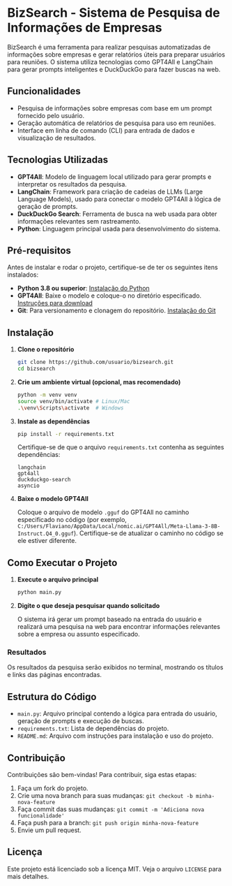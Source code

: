 
# BizSearch - Sistema de Pesquisa de Informações de Empresas

BizSearch é uma ferramenta para realizar pesquisas automatizadas de informações sobre empresas e gerar relatórios úteis para preparar usuários para reuniões. O sistema utiliza tecnologias como GPT4All e LangChain para gerar prompts inteligentes e DuckDuckGo para fazer buscas na web.

## Funcionalidades
- Pesquisa de informações sobre empresas com base em um prompt fornecido pelo usuário.
- Geração automática de relatórios de pesquisa para uso em reuniões.
- Interface em linha de comando (CLI) para entrada de dados e visualização de resultados.

## Tecnologias Utilizadas
- **GPT4All**: Modelo de linguagem local utilizado para gerar prompts e interpretar os resultados da pesquisa.
- **LangChain**: Framework para criação de cadeias de LLMs (Large Language Models), usado para conectar o modelo GPT4All à lógica de geração de prompts.
- **DuckDuckGo Search**: Ferramenta de busca na web usada para obter informações relevantes sem rastreamento.
- **Python**: Linguagem principal usada para desenvolvimento do sistema.

## Pré-requisitos
Antes de instalar e rodar o projeto, certifique-se de ter os seguintes itens instalados:

- **Python 3.8 ou superior**: [Instalação do Python](https://www.python.org/downloads/)
- **GPT4All**: Baixe o modelo e coloque-o no diretório especificado. [Instruções para download](https://github.com/nomic-ai/gpt4all)
- **Git**: Para versionamento e clonagem do repositório. [Instalação do Git](https://git-scm.com/downloads)

## Instalação
1. **Clone o repositório**

   ```bash
   git clone https://github.com/usuario/bizsearch.git
   cd bizsearch
   ```

2. **Crie um ambiente virtual (opcional, mas recomendado)**

   ```bash
   python -m venv venv
   source venv/bin/activate # Linux/Mac
   .\venv\Scripts\activate  # Windows
   ```

3. **Instale as dependências**

   ```bash
   pip install -r requirements.txt
   ```

   Certifique-se de que o arquivo `requirements.txt` contenha as seguintes dependências:

   ```plaintext
   langchain
   gpt4all
   duckduckgo-search
   asyncio
   ```

4. **Baixe o modelo GPT4All**

   Coloque o arquivo de modelo `.gguf` do GPT4All no caminho especificado no código (por exemplo, `C:/Users/Flaviano/AppData/Local/nomic.ai/GPT4All/Meta-Llama-3-8B-Instruct.Q4_0.gguf`). Certifique-se de atualizar o caminho no código se ele estiver diferente.

## Como Executar o Projeto
1. **Execute o arquivo principal**

   ```bash
   python main.py
   ```

2. **Digite o que deseja pesquisar quando solicitado**

   O sistema irá gerar um prompt baseado na entrada do usuário e realizará uma pesquisa na web para encontrar informações relevantes sobre a empresa ou assunto especificado.

### Resultados
Os resultados da pesquisa serão exibidos no terminal, mostrando os títulos e links das páginas encontradas.

## Estrutura do Código
- `main.py`: Arquivo principal contendo a lógica para entrada do usuário, geração de prompts e execução de buscas.
- `requirements.txt`: Lista de dependências do projeto.
- `README.md`: Arquivo com instruções para instalação e uso do projeto.

## Contribuição
Contribuições são bem-vindas! Para contribuir, siga estas etapas:

1. Faça um fork do projeto.
2. Crie uma nova branch para suas mudanças: `git checkout -b minha-nova-feature`
3. Faça commit das suas mudanças: `git commit -m 'Adiciona nova funcionalidade'`
4. Faça push para a branch: `git push origin minha-nova-feature`
5. Envie um pull request.

## Licença
Este projeto está licenciado sob a licença MIT. Veja o arquivo `LICENSE` para mais detalhes.
